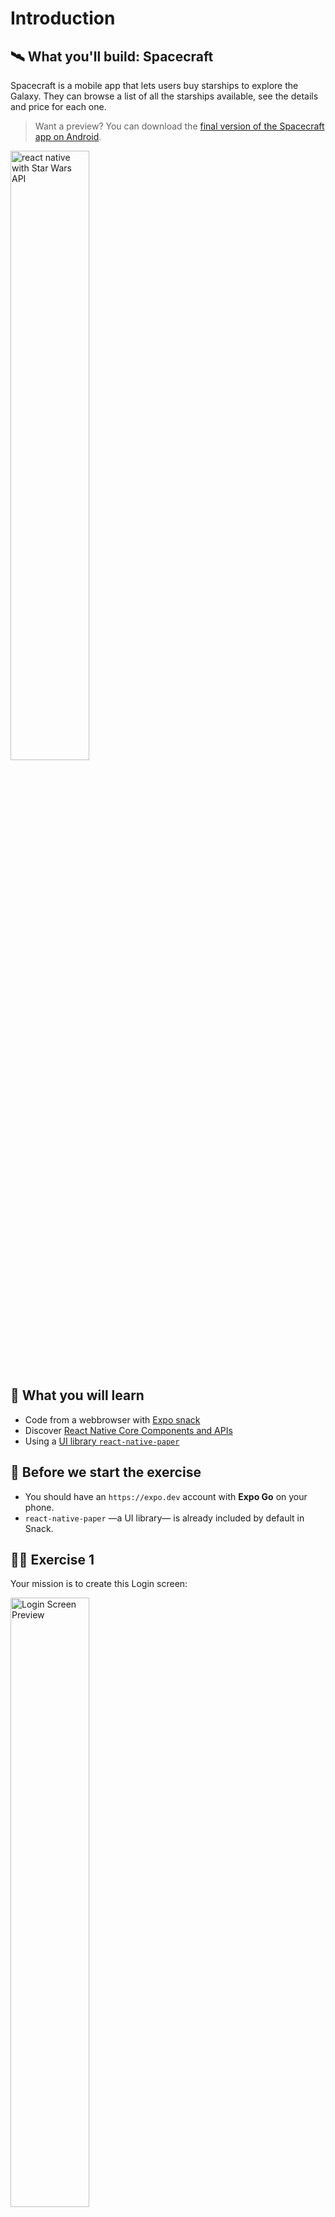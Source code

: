 # Introduction

## 🛰️ What you'll build: Spacecraft

Spacecraft is a mobile app that lets users buy starships to explore the Galaxy. They can browse a list of all the starships available, see the details and price for each one.

> Want a preview?
> You can download the [final version of the Spacecraft app on Android](https://play.google.com/store/apps/details?id=weshipit.today.spacecraft).

<img src="https://github.com/flexbox/react-native-bootcamp/raw/main/hackathon/spacecraft/spacecraft-preview.gif" width="50%" height="50%" alt="react native with Star Wars API" />

## 📡 What you will learn

- Code from a webbrowser with [Expo snack](https://snack.expo.dev)
- Discover [React Native Core Components and APIs](https://reactnative.dev/docs/components-and-apis)
- Using a [UI library `react-native-paper`](https://callstack.github.io/react-native-paper/)

## 👾 Before we start the exercise

- You should have an `https://expo.dev` account with **Expo Go** on your phone.
- `react-native-paper` —a UI library— is already included by default in Snack.

## 👩‍🚀 Exercise 1

Your mission is to create this Login screen:

<img src="https://raw.githubusercontent.com/flexbox/react-native-workshop/main/challenges/foundation/login.png" alt="Login Screen Preview" width="50%" height="50%" />

- [ ] Go to [Expo Snack](https://snack.expo.dev).
- [ ] Scan the QR code with your phone.

When you change the code, the app will reload automatically on your phone.

- [ ] Use the `Text` component with `variant` [from `react-native-paper`](https://callstack.github.io/react-native-paper/docs/components/Text/)
- [ ] Use the `TextInput` component [from `react-native-paper`](https://callstack.github.io/react-native-paper/docs/components/TextInput/)
- [ ] Use the `Button` component [from `react-native-paper`](https://callstack.github.io/react-native-paper/docs/components/Button/)

